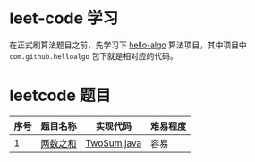 # leet-code 学习

在正式刷算法题目之前，先学习下 [hello-algo](https://github.com/krahets/hello-algo) 算法项目，其中项目中 `com.github.helloalgo` 包下就是相对应的代码。

# leetcode 题目

| 序号 | 题目名称                                              | 实现代码                                                     | 难易程度 |
| ---- | ----------------------------------------------------- | ------------------------------------------------------------ | -------- |
| 1    | [两数之和](https://leetcode-cn.com/problems/two-sum/) | [TwoSum.java](https://github.com/MarkShen1992/leet-code/blob/main/src/main/java/com/github/n0001/TwoSum.java) | 容易     |
